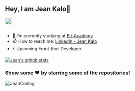 ## Hey, I am Jean Kalo👋

<a href="https://linkedin.com/in/imthepk">
  <img align="left" alt="JeanCoding" width="22px" src="https://cdn.jsdelivr.net/npm/simple-icons@v3/icons/linkedin.svg" />
</a>

<br/>
<br/>


- 🔭 I’m currently studying at [Bit-Academy](https://www.bit-academy.nl/).
- 📫 How to reach me: [LinkedIn - Jean Kalo](https://www.linkedin.com/in/jean-kalo-04b3391b8/)
- ⚡ Upcoming Front-End-Developer.

<a href="https://github.com/iampawan">
 <img align="center" src="https://github-readme-stats.vercel.app/api?username=jeancoding&show_icons=true&theme=dark&line_height=27" alt="Jean's github stats"/>
</a>
<div align="center">
  <div align="left"><h3> Show some ❤️ by starring some of the repositories!</h3></div>
</div>


<p align="left"> <img src="https://komarev.com/ghpvc/?username=JeanCoding&label=Views&color=brightgreen&style=flat" alt="JeanCoding" /> </p>
